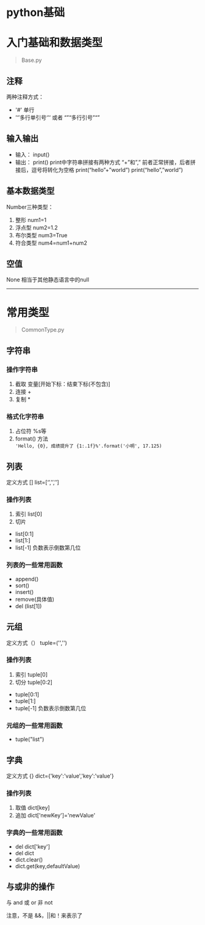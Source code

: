 # python基础

# 入门基础和数据类型
> Base.py
## 注释
两种注释方式：
* '#' 单行
* ’‘’多行单引号‘’‘    或者 “”“多行引号”“”


## 输入输出
* 输入：    input()
* 输出：    print()
print中字符串拼接有两种方式    “+”和”,”  前者正常拼接，后者拼接后，逗号将转化为空格
print(“hello”+”world”)
print(“hello”,”world”)


## 基本数据类型
Number三种类型：
1. 整形              num1=1
2. 浮点型         num2=1.2
3. 布尔类型     num3=True
4. 符合类型     num4=num1+num2

## 空值
None   相当于其他静态语言中的null

------
# 常用类型
> CommonType.py
## 字符串
### 操作字符串
1. 截取     变量[开始下标：结束下标(不包含)]
2. 连接      +
3. 复制      *
### 格式化字符串
1. 占位符   %s等
2. format() 方法     
```'Hello, {0}, 成绩提升了 {1:.1f}%'.format('小明', 17.125)```

## 列表

定义方式 [] 
list=[‘’,’’,’’]
### 操作列表
1. 索引    list[0]
2. 切片    
* list[0:1]   
* list[1:]
* list[-1]  负数表示倒数第几位
### 列表的一些常用函数
* append()
* sort()
* insert()
* remove(具体值)
* del (list[1])

## 元组

定义方式（）
tuple=('','')

### 操作列表
1. 索引  tuple[0]
2. 切分  tuple[0:2]
* tuple[0:1]   
* tuple[1:]
* tuple[-1]  负数表示倒数第几位

### 元组的一些常用函数
* tuple("list")

## 字典

定义方式 {}
dict={'key':'value','key':'value'}

### 操作列表
1. 取值  dict[key] 
2. 追加  dict['newKey']='newValue'


### 字典的一些常用函数
* del dict['key']
* del dict
* dict.clear()
* dict.get(key,defaultValue) 



## 与或非的操作
与 and  或  or   非  not

注意，不是 &&，||和！来表示了